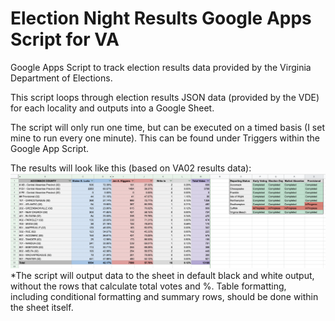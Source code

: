 # Election Night Results Google Apps Script for VA
Google Apps Script to track election results data provided by the Virginia Department of Elections. 

This script loops through election results JSON data (provided by the VDE) for each locality and outputs into a Google Sheet. 

The script will only run one time, but can be executed on a timed basis (I set mine to run every one minute). This can be found under Triggers within the Google App Script. 

The results will look like this (based on VA02 results data): 
![SheetOutputExample](SheetOutputExample.png)
*The script will output data to the sheet in default black and white output, without the rows that calculate total votes and %. Table formatting, including conditional formatting and summary rows, should be done within the sheet itself. 
